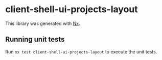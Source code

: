 # client-shell-ui-projects-layout

This library was generated with [Nx](https://nx.dev).

## Running unit tests

Run `nx test client-shell-ui-projects-layout` to execute the unit tests.
